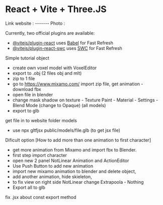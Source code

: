 # React + Vite + Three.JS


Link website : -------
Photo : 


Currently, two official plugins are available:


- [@vitejs/plugin-react](https://github.com/vitejs/vite-plugin-react/blob/main/packages/plugin-react/README.md) uses [Babel](https://babeljs.io/) for Fast Refresh
- [@vitejs/plugin-react-swc](https://github.com/vitejs/vite-plugin-react-swc) uses [SWC](https://swc.rs/) for Fast Refresh

Simple tutorial object
- create own voxel model with VoxelEditor
- export to .obj (2 files obj and mlt)
- zip to 1 file
- go to https://www.mixamo.com/ import zip file, get animation - download fbx
- open file in blender 
- change mask shadow on texture - Texture Paint - Material - Settings - Blend Mode (change to Opaque) (all models)
- export to glb

get file in to website folder models

- use  npx gltfjsx public/models/file.glb    (to get jsx file)

Dificult option [How to add more than one animation to first character]
- get more animation from Mixamo and import fbx to Blender.
- first step import character 
- open new 2 panel  NotLinear Animation and ActionEditor
- Use Push Button to add new animation
- import new mixamo animation to blender and delete object,
- add another animation, hide skieleton, 
- to fix view on right side NotLinear change Extrapoola - Nothing
- Export all to glb

fix .jsx about const export method


